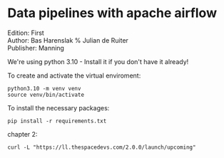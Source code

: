 # Data pipelines with apache airflow 
Edition: First    
Author:  Bas Harenslak % Julian de Ruiter     
Publisher: Manning    

We're using python 3.10 - Install it if you don't have it already!

To create and activate the virtual enviroment:
```
python3.10 -m venv venv
source venv/bin/activate
```

To install the necessary packages:
```
pip install -r requirements.txt 
```

chapter 2:
```
curl -L "https://ll.thespacedevs.com/2.0.0/launch/upcoming"
```
